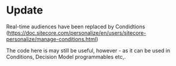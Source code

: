 
# Update

Real-time audiences have been replaced by Condidtions (https://doc.sitecore.com/personalize/en/users/sitecore-personalize/manage-conditions.html)

The code here is may still be useful, however - as it can be used in Conditions, Decision Model programmables etc,.
